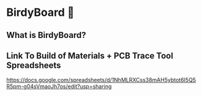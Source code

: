 # BirdyBoard 🦜

## What is BirdyBoard?

## Link To Build of Materials + PCB Trace Tool Spreadsheets

https://docs.google.com/spreadsheets/d/1NhMLRXCss38mAH5ybtot6I5Q5R5pm-g04sVmaoJh7os/edit?usp=sharing

